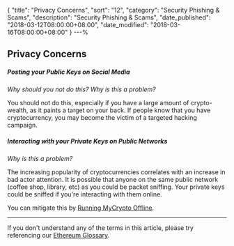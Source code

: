 {
 "title": "Privacy Concerns",
 "sort": "12",
 "category": "Security Phishing & Scams",
 "description": "Security Phishing & Scams",
 "date_published": "2018-03-12T08:00:00+08:00",
 "date_modified": "2018-03-16T08:00:00+08:00"
}
---%


## Privacy Concerns

##### Posting your Public Keys on Social Media

*Why should you not do this? Why is this a problem?*

You should not do this, especially if you have a large amount of crypto-wealth, as it paints a target on your back. If people know that you have cryptocurrency, you may become the victim of a targeted hacking campaign.

##### Interacting with your Private Keys on Public Networks

*Why is this a problem?*

The increasing popularity of cryptocurrencies correlates with an increase in bad actor attention. It is possible that anyone on the same public network (coffee shop, library, etc) as you could be packet sniffing. Your private keys could be sniffed if you're interacting with them online.

You can mitigate this by [Running MyCrypto Offline](https://support.mycrypto.com/offline/running-mycrypto-locally.html).

-----

If you don't understand any of the terms in this article, please try referencing our [Ethereum Glossary](https://support.mycrypto.com/getting-started/ethereum-glossary.html).
